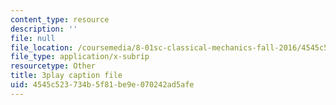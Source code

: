 ```yaml
---
content_type: resource
description: ''
file: null
file_location: /coursemedia/8-01sc-classical-mechanics-fall-2016/4545c523734b5f81be9e070242ad5afe_S9_Oe51XkVY.vtt
file_type: application/x-subrip
resourcetype: Other
title: 3play caption file
uid: 4545c523-734b-5f81-be9e-070242ad5afe
---
```

